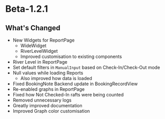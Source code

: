 # Beta-1.2.1

## What's Changed
- New Widgets for ReportPage
	- WideWidget
	- RiverLevelWidget
	- Improved customisation to existing components
- River Level in ReportPage
- Set default filters in `ManualInput` based on Check-In/Check-Out mode
- Null values while loading Reports
	- Also improved how data is loaded
- Fixed BookingNote Backend update in BookingRecordView
- Re-enabled graphs in ReportPage
- Fixed how Not Checked-In rafts were being counted
- Removed unnecessary logs
- Greatly improved documentation
- Improved Graph color customisation